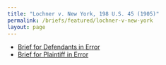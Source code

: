 ```yaml
---
title: "Lochner v. New York, 198 U.S. 45 (1905)"
permalink: /briefs/featured/lochner-v-new-york
layout: page
---
```


- [Brief for Defendants in Error](https://briefs1.lonedissent.org/1904/lochner-v-new-york/Brief%20for%20Defendants%20in%20Error.pdf)
- [Brief for Plaintiff in Error](https://briefs1.lonedissent.org/1904/lochner-v-new-york/Brief%20for%20Plaintiff%20in%20Error.pdf)
